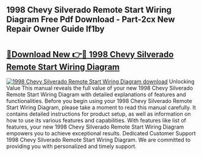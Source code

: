 ## 1998 Chevy Silverado Remote Start Wiring Diagram Free Pdf Download - Part-2cx New Repair Owner Guide lf1by

# <h2><a href="http://dfi4nf.blite.top/?on=1998+Chevy+Silverado+Remote+Start+Wiring+Diagram">🔗Download New 👉🔴 1998 Chevy Silverado Remote Start Wiring Diagram</a></h2>

[![1998 Chevy Silverado Remote Start Wiring Diagram download](https://i.imgur.com/lujVjoI.png)](http://dfi4nf.blite.top/?on=1998+Chevy+Silverado+Remote+Start+Wiring+Diagram)
Unlocking Value This manual reveals the full value of your new 1998 Chevy Silverado Remote Start Wiring Diagram with detailed explanations of features and functionalities. Before you begin using your 1998 Chevy Silverado Remote Start Wiring Diagram, please take a moment to read this manual carefully. It contains detailed instructions for product setup, as well as information on how to use its various features and capabilities. With features like list of features, your new 1998 Chevy Silverado Remote Start Wiring Diagram empowers you to achieve exceptional results. Dedicated Customer Support 1998 Chevy Silverado Remote Start Wiring Diagram. We are committed to providing you with personalized and timely support.
